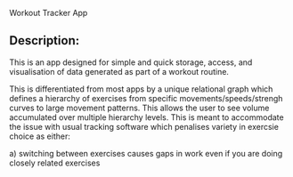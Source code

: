 Workout Tracker App

Description:
-----
This is an app designed for simple and quick storage, access, and visualisation
of data generated as part of a workout routine.

This is differentiated from most apps by a unique relational graph which defines
a hierarchy of exercises from specific movements/speeds/strengh curves to large
movement patterns. This allows the user to see volume accumulated over multiple 
hierarchy levels. This is meant to accommodate the issue with usual tracking 
software which penalises variety in exercsie choice as either: 

a) switching between exercises causes gaps in work even if you are doing 
closely related exercises

 

